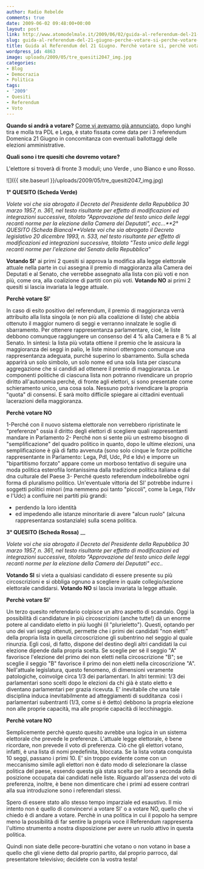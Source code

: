 ```yaml
---
author: Radio Rebelde
comments: true
date: 2009-06-02 09:48:00+00:00
layout: post
link: http://www.atomodelmale.it/2009/06/02/guida-al-referendum-del-21-giugno-perche-votare-si-perche-votare-no/
slug: guida-al-referendum-del-21-giugno-perche-votare-si-perche-votare-no
title: Guida al Referendum del 21 Giugno. Perchè votare sì, perchè votare no.
wordpress_id: 4863
image: uploads/2009/05/tre_quesiti2047_img.jpg
categories:
- Blog
- Democrazia
- Politica
tags:
- '2009'
- Quesiti
- Referendum
- Voto
---
```


**Quando si andrà a votare?**
[Come vi avevamo già annunciato](/2009/04/11/election-day-la-spina-del-fianco-del-premier-berlusconi/), dopo lunghi tira e molla tra PDL e Lega,  è stato fissata come data per i 3 referendum Domenica 21 Giugno in concomitanza con eventuali ballottaggi delle elezioni amministrative.

**Quali sono i tre quesiti che dovremo votare?**

L'elettore si troverà di fronte 3 moduli; uno Verde , uno Bianco e uno Rosso.

![]({{ site.baseurl }}/uploads/2009/05/tre_quesiti2047_img.jpg)

**1° QUESITO (Scheda Verde)**

_Volete voi che sia abrogato il Decreto del Presidente della Repubblica 30 marzo 1957, n. 361, nel testo risultante per effetto di modificazioni ed integrazioni successive, titolato "Approvazione del testo unico delle leggi recanti norme per la elezione della Camera dei Deputati", ecc...**2° QUESITO (Scheda Bianca)**Volete voi che sia abrogato il Decreto legislativo 20 dicembre 1993, n. 533, nel testo risultante per effetto di modificazioni ed integrazioni successive, titolato "Testo unico delle leggi recanti norme per l'elezione del Senato della Repubblica"_

**Votando SI'** ai primi 2 quesiti si approva la modifica alla legge elettorale attuale nella parte in cui assegna il premio di maggioranza alla Camera dei Deputati e al Senato, che verrebbe assegnato alla lista con più voti e non più, come ora, alla coalizione di partiti con più voti.
**Votando NO** ai primi 2 quesiti si lascia invariata la legge attuale.

**Perchè votare SI'**

In caso di esito positivo del referendum, il premio di maggioranza verrà attribuito alla lista singola (e non più alla coalizione di liste) che abbia ottenuto il maggior numero di seggi e verranno innalzate le soglie di sbarramento. Per ottenere rappresentanza parlamentare, cioé, le liste debbono comunque raggiungere un consenso del 4 % alla Camera e 8 % al Senato.
In sintesi: la lista più votata ottiene il premio che le assicura la maggioranza dei seggi in palio, le liste minori ottengono comunque una rappresentanza adeguata, purché superino lo sbarramento.
Sulla scheda apparirà un solo simbolo, un solo nome ed una sola lista per ciascuna aggregazione che si candidi ad ottenere il premio di maggioranza. Le componenti politiche di ciascuna lista non potranno rivendicare un proprio diritto all'autonomia perché, di fronte agli elettori, si sono presentate come schieramento unico, una cosa sola. Nessuno potrà rivendicare la propria "quota" di consensi. E sarà molto difficile spiegare ai cittadini eventuali lacerazioni della maggioranza.

**Perchè votare NO**

1-Perché con il nuovo sistema elettorale non verrebbero ripristinate le "preferenze" ossia il diritto degli elettori di scegliere quali rappresentanti mandare in Parlamento
2- Perché non si sente più un estremo bisogno di "semplificazione" del quadro politico in quanto, dopo le ultime elezioni, una semplificazione è già di fatto avvenuta (sono solo cinque le forze politiche rappresentante in Parlamento: Lega, Pdl, Udc, Pd e Idv) e imporre un "bipartitismo forzato" appare come un morboso tentativo di seguire una moda politica esterofila lontanissima dalla tradizione politica italiana e dal dna culturale del Paese
3- Perché questo referendum indebolirebbe ogni forma di pluralismo politico.
Un'eventuale vittoria del SI' potrebbe indurre i soggetti politici minori (ma nemmeno poi tanto "piccoli", come la Lega, l'Idv e l'Udc) a confluire nei partiti più grandi:
- perdendo la loro identità
- ed impedendo alle istanze minoritarie di avere "alcun ruolo" (alcuna rappresentanza sostanziale) sulla scena politica.

**3° QUESITO (Scheda Rossa)**
__

_Volete voi che sia abrogato il Decreto del Presidente della Repubblica 30 marzo 1957, n. 361, nel testo risultante per effetto di modificazioni ed integrazioni successive, titolato "Approvazione del testo unico delle leggi recanti norme per la elezione della Camera dei Deputati" ecc.._

**Votando SI** si vieta a qualsiasi candidato di essere presente su più circoscrizioni e si obbliga ognuno a scegliere in quale collegio/sezione elettorale candidarsi.
**Votando NO** si lascia invariata la legge attuale.

**Perchè votare SI'**

Un terzo quesito referendario colpisce un altro aspetto di scandalo. Oggi la possibilità di candidature in più circoscrizioni (anche tutte!) dà un enorme potere al candidato eletto in più luoghi (il "plurieletto"). Questi, optando per uno dei vari seggi ottenuti, permette che i primi dei candidati "non eletti" della propria lista in quella circoscrizione gli subentrino nel seggio al quale rinunzia. Egli così, di fatto, dispone del destino degli altri candidati la cui elezione dipende dalla propria scelta. Se sceglie per sé il seggio "A" favorisce l'elezione del primo dei non eletti nella circoscrizione "B"; se sceglie il seggio "B" favorisce il primo dei non eletti nella circoscrizione "A". Nell'attuale legislatura, questo fenomeno, di dimensioni veramente patologiche, coinvolge circa 1/3 dei parlamentari. In altri termini: 1/3 dei parlamentari sono scelti dopo le elezioni da chi già è stato eletto e diventano parlamentari per grazia ricevuta. E' inevitabile che una tale disciplina induca inevitabilmente ad atteggiamenti di sudditanza  così i parlamentari subentranti (1/3, come si è detto) debbono la propria elezione non alle proprie capacità, ma alle proprie capacità di lecchinaggio.

**Perchè votare NO**

Semplicemente perchè questo quesito avrebbe una logica in un sistema elettorale che prevede le preferenze.
L'attuale legge elettorale, è bene ricordare, non prevede il voto di preferenza. Ciò che gli elettori votano, infatti, è una lista di nomi predefinita, bloccata. Se la lista votata conquista 10 seggi, passano i primi 10.
E' sin troppo evidente come con un meccanismo simile agli elettori non è dato modo di selezionare la classe politica del paese, essendo questa già stata scelta per loro a seconda della posizione occupata dai candidati nelle liste.
Riguardo all'assenza del voto di preferenza, inoltre, è bene non dimenticare che i primi ad essere contrari alla sua introduzione sono i referendari stessi.

Spero di essere stato allo stesso tempo imparziale ed esaustivo. Il mio intento non è quello di convincervi a votare SI' o a votare NO, quello che vi chiedo è di andare a votare. Perchè in una politica in cui il popolo ha sempre meno la possibilità di far sentire la propria voce il Referendum rappresenta l'ultimo strumento a nostra disposizione per avere un ruolo attivo in questa politica.

Quindi non siate delle pecore-burattini che votano o non votano in base a quello che gli viene detto dal proprio partito, dal proprio parroco, dal presentatore televisivo; decidete con la vostra testa!
